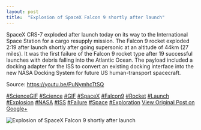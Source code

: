 ```yaml
---
layout: post
title:  "Explosion of SpaceX Falcon 9 shortly after launch"
---
```


SpaceX CRS-7 exploded after launch today on its way to the International Space Station for a cargo resupply mission. The Falcon 9 rocket exploded 2:19 after launch shortly after going supersonic at an altitude of 44km (27 miles). It was the first failure of the Falcon 9 rocket type after 19 successful launches with debris falling into the Atlantic Ocean. The payload included a docking adapter for the ISS to convert an existing docking interface into the new NASA Docking System for future US human-transport spacecraft.  
  
Source: <https://youtu.be/PuNymhcTtSQ>  
  
[#ScienceGIF](https://plus.google.com/s/%23ScienceGIF/posts) [#Science](https://plus.google.com/s/%23Science/posts) [#GIF](https://plus.google.com/s/%23GIF/posts) [#SpaceX](https://plus.google.com/s/%23SpaceX/posts) [#Falcon9](https://plus.google.com/s/%23Falcon9/posts) [#Rocket](https://plus.google.com/s/%23Rocket/posts) [#Launch](https://plus.google.com/s/%23Launch/posts) [#Explosion](https://plus.google.com/s/%23Explosion/posts) [#NASA](https://plus.google.com/s/%23NASA/posts) [#ISS](https://plus.google.com/s/%23ISS/posts) [#Failure](https://plus.google.com/s/%23Failure/posts) [#Space](https://plus.google.com/s/%23Space/posts) [#Exploration](https://plus.google.com/s/%23Exploration/posts)
[View Original Post on Google+](https://plus.google.com/+ColinSullender/posts/g7kXbL1DNk4)

![Explosion of SpaceX Falcon 9 shortly after launch](/assets/img/2015-06-28-Explosion-of-SpaceX-Falcon-9-shortly-after-launch.gif)
